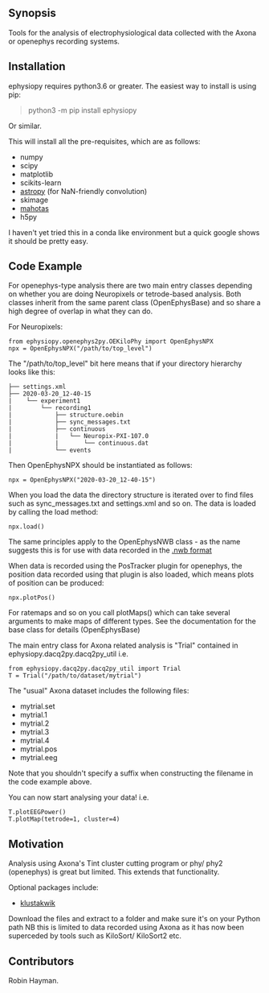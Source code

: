 
## Synopsis

Tools for the analysis of electrophysiological data collected with the Axona or openephys recording systems.

## Installation

ephysiopy requires python3.6 or greater. The easiest way to install is using pip:

> python3 -m pip install ephysiopy

Or similar.

This will install all the pre-requisites, which are as follows:

* numpy
* scipy
* matplotlib
* scikits-learn
* [astropy](http://www.astropy.org/) (for NaN-friendly convolution)
* skimage
* [mahotas](http://mahotas.readthedocs.org/en/latest/)
* h5py

I haven't yet tried this in a conda like environment but a quick google shows it should be pretty easy.

## Code Example

For openephys-type analysis there are two main entry classes depending on whether you are doing
Neuropixels or tetrode-based analysis. Both classes inherit from the same
parent class (OpenEphysBase) and so share a high degree of overlap in what they can do.

For Neuropixels:

```
from ephysiopy.openephys2py.OEKiloPhy import OpenEphysNPX
npx = OpenEphysNPX("/path/to/top_level")
```

The "/path/to/top_level" bit here means that if your directory hierarchy looks like this:

```
├── settings.xml
├── 2020-03-20_12-40-15
|    └── experiment1
|        └── recording1
|            ├── structure.oebin
|            ├── sync_messages.txt
|            ├── continuous
|            |   └── Neuropix-PXI-107.0
|            |       └── continuous.dat
|            └── events
```

Then OpenEphysNPX should be instantiated as follows:

```
npx = OpenEphysNPX("2020-03-20_12-40-15")
```

When you load the data the directory structure is iterated over to find files such as sync_messages.txt and settings.xml and so on. The data is loaded by calling the load method:

```
npx.load()
```

The same principles apply to the OpenEphysNWB class - as the name suggests this is for use with data recorded in the [.nwb format](https://www.nwb.org/)

When data is recorded using the PosTracker plugin for openephys, the position data recorded using that plugin is also loaded, which means plots of position can be produced:

```
npx.plotPos()
```

For ratemaps and so on you call plotMaps() which can take several arguments to make maps of different types. See the documentation for the base class for details (OpenEphysBase)


The main entry class for Axona related analysis is "Trial" contained in ephysiopy.dacq2py.dacq2py_util i.e.

```
from ephysiopy.dacq2py.dacq2py_util import Trial
T = Trial("/path/to/dataset/mytrial")
```

The "usual" Axona dataset includes the following files:

* mytrial.set
* mytrial.1
* mytrial.2
* mytrial.3
* mytrial.4
* mytrial.pos
* mytrial.eeg

Note that you shouldn't specify a suffix when constructing the filename in the code example above.

You can now start analysing your data! i.e.

```
T.plotEEGPower()
T.plotMap(tetrode=1, cluster=4)
```

## Motivation

Analysis using Axona's Tint cluster cutting program or phy/ phy2 (openephys) is great but limited. This extends that functionality.

Optional packages include:

* [klustakwik](https://github.com/klusta-team/klustakwik)

Download the files and extract to a folder and make sure it's on your Python path
NB this is limited to data recorded using Axona as it has now been superceded by tools such as KiloSort/ KiloSort2 etc.

## Contributors

Robin Hayman.